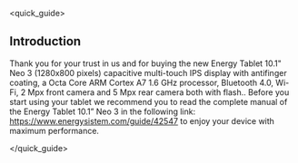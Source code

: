 <quick_guide> 
## Introduction

Thank you for your trust in us and for buying the new Energy Tablet 10.1" Neo 3 (1280x800 pixels) capacitive multi-touch IPS display with antifinger coating, a Octa Core ARM Cortex A7 1.6 GHz processor, Bluetooth 4.0, Wi-Fi, 2 Mpx front camera and 5 Mpx rear camera both with flash.. Before you start using your tablet we recommend you to read the complete manual of the Energy Tablet 10.1” Neo 3 in the following link: https://www.energysistem.com/guide/42547 to enjoy your device with maximum performance.

</quick_guide>

